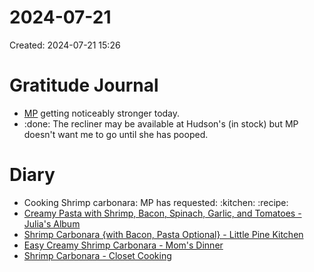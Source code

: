 # 2024-07-21
Created: 2024-07-21 15:26

# Gratitude Journal 
- [MP](/MP.md) getting noticeably stronger today.
- :done: The recliner may be available at Hudson's (in stock) but MP doesn't want me to go until she has pooped. 

# Diary 
- Cooking Shrimp carbonara: MP has requested: :kitchen: :recipe:
- [Creamy Pasta with Shrimp, Bacon, Spinach, Garlic, and Tomatoes - Julia's Album](https://juliasalbum.com/creamy-pasta-with-shrimp-bacon-spinach-garlic-and-tomatoes/ "Creamy Pasta with Shrimp, Bacon, Spinach, Garlic, and Tomatoes - Julia's Album")
- [Shrimp Carbonara {with Bacon, Pasta Optional} - Little Pine Kitchen](https://www.thelittlepine.com/shrimp-carbonara/ "Shrimp Carbonara {with Bacon, Pasta Optional} - Little Pine Kitchen")
- [Easy Creamy Shrimp Carbonara - Mom's Dinner](https://momsdinner.net/shrimp-carbonara/ "Easy Creamy Shrimp Carbonara - Mom's Dinner")
- [Shrimp Carbonara - Closet Cooking](https://www.closetcooking.com/shrimp-carbonara/ "Shrimp Carbonara - Closet Cooking")

